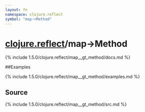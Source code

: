 ```yaml
---
layout: fn
namespace: clojure.reflect
symbol: "map->Method"
---
```


# [clojure.reflect](../)/map->Method

{% include 1.5.0/clojure.reflect/map__gt_method/docs.md %}

##Examples

{% include 1.5.0/clojure.reflect/map__gt_method/examples.md %}
## Source
{% include 1.5.0/clojure.reflect/map__gt_method/src.md %}

